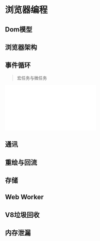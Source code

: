 # 浏览器编程
## Dom模型
## 浏览器架构
## 事件循环

> 宏任务与微任务
<iframe src="//player.bilibili.com/player.html?aid=715423177&bvid=BV1eQ4y1d7mE&cid=335364837&page=1" scrolling="no" border="0" frameborder="no" framespacing="0" allowfullscreen="true"> </iframe>

## 通讯
## 重绘与回流
## 存储
## Web Worker
## V8垃圾回收
## 内存泄漏
